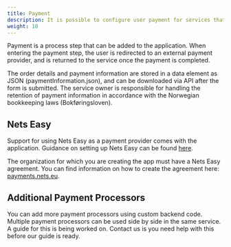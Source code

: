 ```yaml
---
title: Payment
description: It is possible to configure user payment for services that are fee-based or where it is allowed to charge a fee.
weight: 10
---
```


Payment is a process step that can be added to the application.
When entering the payment step, the user is redirected to an external payment provider, and is returned to the service once the payment is completed.

The order details and payment information are stored in a data element as JSON (paymentInformation.json), and can be downloaded via API after the form is submitted.
The service owner is responsible for handling the retention of payment information in accordance with the Norwegian bookkeeping laws (Bokføringsloven).

<object data="payment.drawio.svg" type="image/svg+xml" style="width: 100%;"></object>

## Nets Easy

Support for using Nets Easy as a payment provider comes with the application. Guidance on setting up Nets Easy can be found [here](/altinn-studio/concepts/payment).

The organization for which you are creating the app must have a Nets Easy agreement.
You can find information on how to create the agreement here: [payments.nets.eu](https://payments.nets.eu/en-GB/checkout).

## Additional Payment Processors

You can add more payment processors using custom backend code.
Multiple payment processors can be used side by side in the same service.
A guide for this is being worked on. Contact us is you need help with this before our guide is ready.